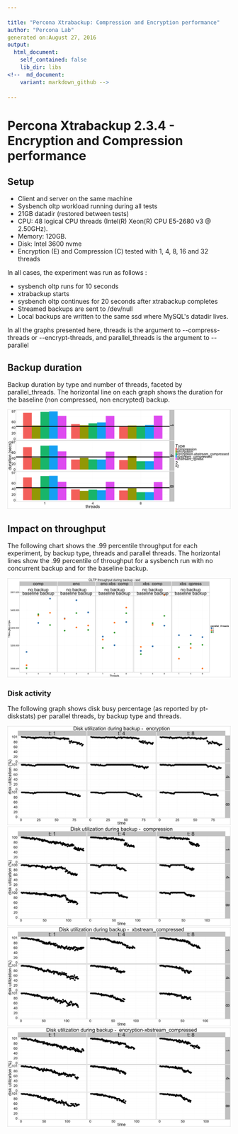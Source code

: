 ```yaml
---

title: "Percona Xtrabackup: Compression and Encryption performance"
author: "Percona Lab"
generated on:August 27, 2016
output:
  html_document:
    self_contained: false 
    lib_dir: libs
<!--  md_document:
    variant: markdown_github -->

---
```



# Percona Xtrabackup 2.3.4 - Encryption and Compression performance 

## Setup

* Client and server on the same machine 
* Sysbench oltp workload running during all tests
* 21GB datadir (restored between tests)
* CPU: 48 logical CPU threads (Intel(R) Xeon(R) CPU E5-2680 v3 @ 2.50GHz). 
* Memory: 120GB. 
* Disk: Intel 3600 nvme 
* Encryption (E) and Compression (C) tested with 1, 4, 8, 16 and 32 threads

In all cases, the experiment was run as follows :
- sysbench oltp runs for 10 seconds
- xtrabackup starts
- sysbench oltp continues for 20 seconds after xtrabackup completes
- Streamed backups are sent to /dev/null
- Local backups are written to the same ssd where MySQL's datadir
  lives. 

In all the graphs presented here, threads is the argument to
--compress-threads or --encrypt-threads, and parallel_threads is the
argument to --parallel

## Backup duration 

Backup duration by type and number of threads, faceted by
parallel_threads. The
horizontal line on each graph shows the duration for the baseline (non
compressed, non encrypted) backup. 

![plot of chunk global](figure/global-1.png)

## Impact on throughput

The following chart shows the .99 percentile throughput for each
experiment, by backup type, threads and parallel threads. The
horizontal lines show the .99 percentile of throughput for a
sysbench run with no concurrent backup and for the
baseline backup. 

![plot of chunk tps](figure/tps-1.png)

### Disk activity

The following graph shows disk busy percentage (as reported by
pt-diskstats) per parallel threads, by backup type and threads.


![plot of chunk diskstats](figure/diskstats-1.png)![plot of chunk diskstats](figure/diskstats-2.png)![plot of chunk diskstats](figure/diskstats-3.png)![plot of chunk diskstats](figure/diskstats-4.png)
